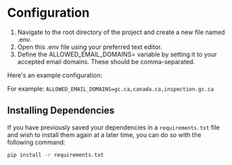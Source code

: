 # Configuration

1. Navigate to the root directory of the project and create a new file named .env.
2. Open this .env file using your preferred text editor.
3. Define the ALLOWED_EMAIL_DOMAINS= variable by setting it to your accepted email domains. These should be comma-separated.

Here's an example configuration: 

   For example: `ALLOWED_EMAIL_DOMAINS=gc.ca,canada.ca,inspection.gc.ca`

## Installing Dependencies

If you have previously saved your dependencies in a `requirements.txt` file and wish to install them again at a later time, you can do so with the following command:

```bash
pip install -r requirements.txt
